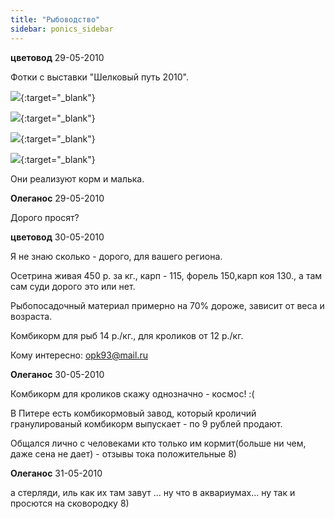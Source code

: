 ```yaml
---
title: "Рыбоводство"
sidebar: ponics_sidebar
---
```


**цветовод** 29-05-2010

Фотки с выставки "Шелковый путь 2010".

[![](http://s4.postimage.org/BaQCS.jpg)](http://s4.postimage.org/BaQCS.jpg){:target="_blank"}

[![](http://s1.postimage.org/pLeXS.jpg)](http://s1.postimage.org/pLeXS.jpg){:target="_blank"}

[![](http://s2.postimage.org/jigiJ.jpg)](http://s2.postimage.org/jigiJ.jpg){:target="_blank"}

[![](http://s3.postimage.org/R3bbJ.jpg)](http://s3.postimage.org/R3bbJ.jpg){:target="_blank"}

Они реализуют корм и малька. 


**Олеганос** 29-05-2010

Дорого просят?


**цветовод** 30-05-2010

Я не знаю сколько - дорого, для вашего региона.

Осетрина живая 450 р. за кг., карп - 115, форель 150,карп коя 130., а там сам суди дорого это или нет.

Рыбопосадочный материал примерно на 70% дороже, зависит от веса и возраста.

Комбикорм для рыб 14 р./кг., для кроликов от 12 р./кг.

Кому интересно: opk93@mail.ru


**Олеганос** 30-05-2010

Комбикорм для кроликов скажу однозначно - космос! :(

В Питере есть комбикормовый завод, который кроличий гранулированый комбикорм выпускает - по 9 рублей продают.

Общался лично с человеками кто только им кормит(больше ни чем, даже сена не дает) - отзывы тока положительные 8)


**Олеганос** 31-05-2010

а стерляди, иль как их там завут ... ну что в аквариумах... ну так и просются на сковородку 8)


